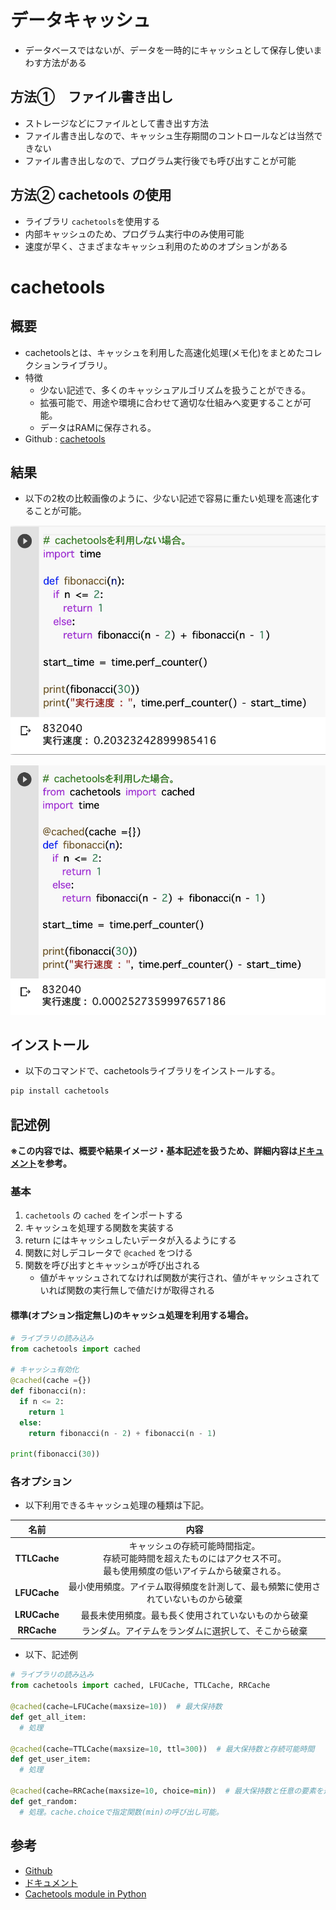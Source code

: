 

# データキャッシュ
- データベースではないが、データを一時的にキャッシュとして保存し使いまわす方法がある

## 方法①　ファイル書き出し
- ストレージなどにファイルとして書き出す方法
- ファイル書き出しなので、キャッシュ生存期間のコントロールなどは当然できない
- ファイル書き出しなので、プログラム実行後でも呼び出すことが可能


## 方法② cachetools の使用
- ライブラリ `cachetools`を使用する
- 内部キャッシュのため、プログラム実行中のみ使用可能
- 速度が早く、さまざまなキャッシュ利用のためのオプションがある

# cachetools

## 概要
- cachetoolsとは、キャッシュを利用した高速化処理(メモ化)をまとめたコレクションライブラリ。
- 特徴
  - 少ない記述で、多くのキャッシュアルゴリズムを扱うことができる。
  - 拡張可能で、用途や環境に合わせて適切な仕組みへ変更することが可能。
  - データはRAMに保存される。
- Github : [cachetools](https://github.com/tkem/cachetools/)

## 結果
- 以下の2枚の比較画像のように、少ない記述で容易に重たい処理を高速化することが可能。

![alt text](image/03.データキャッシュ/image.png)

![alt text](image/03.データキャッシュ/image-1.png)


## インストール
- 以下のコマンドで、cachetoolsライブラリをインストールする。

```bash
pip install cachetools
```

## 記述例


**※この内容では、概要や結果イメージ・基本記述を扱うため、詳細内容は[ドキュメント](https://cachetools.readthedocs.io/en/stable/)を参考。**

### 基本

1. `cachetools` の `cached` をインポートする
1. キャッシュを処理する関数を実装する
1. return にはキャッシュしたいデータが入るようにする
1. 関数に対しデコレータで `@cached` をつける
1. 関数を呼び出すとキャッシュが呼び出される
    * 値がキャッシュされてなければ関数が実行され、値がキャッシュされていれば関数の実行無しで値だけが取得される



#### 標準(オプション指定無し)のキャッシュ処理を利用する場合。

```python
# ライブラリの読み込み
from cachetools import cached

# キャッシュ有効化
@cached(cache ={})
def fibonacci(n):
  if n <= 2:
    return 1
  else:
    return fibonacci(n - 2) + fibonacci(n - 1)

print(fibonacci(30))
```

### 各オプション
- 以下利用できるキャッシュ処理の種類は下記。

|     名前     |                                                            内容                                                            |
| :----------: | :------------------------------------------------------------------------------------------------------------------------: |
| **TTLCache** | キャッシュの存続可能時間指定。<br>存続可能時間を超えたものにはアクセス不可。<br>最も使用頻度の低いアイテムから破棄される。 |
| **LFUCache** |                      最小使用頻度。アイテム取得頻度を計測して、最も頻繁に使用されていないものから破棄                      |
| **LRUCache** |                                    最長未使用頻度。最も長く使用されていないものから破棄                                    |
| **RRCache**  |                                    ランダム。アイテムをランダムに選択して、そこから破棄                                    |

- 以下、記述例

```python
# ライブラリの読み込み
from cachetools import cached, LFUCache, TTLCache, RRCache

@cached(cache=LFUCache(maxsize=10))  # 最大保持数
def get_all_item:
  # 処理

@cached(cache=TTLCache(maxsize=10, ttl=300))  # 最大保持数と存続可能時間
def get_user_item:
  # 処理

@cached(cache=RRCache(maxsize=10, choice=min))  # 最大保持数と任意の要素を返す代替関数
def get_random:
  # 処理。cache.choiceで指定関数(min)の呼び出し可能。
```

## 参考
- [Github](https://github.com/tkem/cachetools)
- [ドキュメント](https://cachetools.readthedocs.io/en/stable/)
- [Cachetools module in Python](https://www.geeksforgeeks.org/cachetools-module-in-python/)